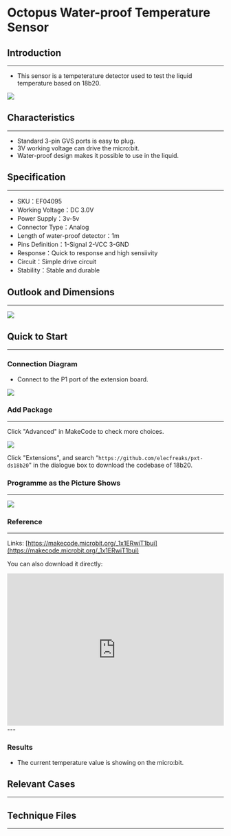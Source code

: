 # Octopus Water-proof Temperature Sensor

## Introduction
---
- This sensor is a tempeterature detector used to test the liquid temperature based on 18b20.

 ![](./images/04095_0.jpg)

## Characteristics
---

- Standard 3-pin GVS ports is easy to plug.
- 3V working voltage can drive the micro:bit.
- Water-proof design makes it possible to use in the liquid.

## Specification
---

- SKU：EF04095
- Working Voltage：DC 3.0V
- Power Supply：3v-5v
- Connector Type：Analog
- Length of water-proof detector：1m
- Pins Definition：1-Signal 2-VCC 3-GND
- Response：Quick to response and high sensiivity
- Circuit：Simple drive circuit 
- Stability：Stable and durable

## Outlook and Dimensions
---

 ![](./images/04095_1.jpg)


## Quick to Start
---
### Connection Diagram

- Connect to the P1 port of the extension board.

 ![](./images/04095_2.png)

###  Add Package
---
Click "Advanced" in MakeCode to check more choices.

 ![](./images/smtcNoB.png)

Click "Extensions", and search “`https://github.com/elecfreaks/pxt-ds18b20`" in the dialogue box to download the codebase of 18b20.


### Programme as the Picture Shows
---
  ![](./images/04095_3.png)

### Reference
---
Links: [https://makecode.microbit.org/_1x1ERwiT1bui](https://makecode.microbit.org/_1x1ERwiT1bui)

You can also download it directly: 

<div style="position:relative;height:0;padding-bottom:70%;overflow:hidden;"><iframe style="position:absolute;top:0;left:0;width:100%;height:100%;" src="https://makecode.microbit.org/#pub:_1x1ERwiT1bui" frameborder="0" sandbox="allow-popups allow-forms allow-scripts allow-same-origin"></iframe></div>  
---

### Results

- The current temperature value is showing on the micro:bit.

## Relevant Cases
---

## Technique Files
---
